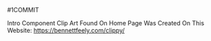 #1COMMIT

Intro Component
Clip Art Found On Home Page Was Created On This Website:
https://bennettfeely.com/clippy/

